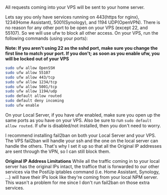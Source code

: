 All requests coming into your VPS will be sent to your home server.  

Lets say you only have services running on 443(https for nginx), 1234(Home Assistant), 5001(Synology), and 1194 UDP(OpenVPN).  There is no reason for any other port to be open on your VPS (except 22, and 55107).  So we will use ufw to block all other access.
On your VPS, run the following commands (using your ports):

**Note: If you aren't using 22 as the sshd port, make sure you change the first line to match your port.  If you don't; as soon as you enable ufw, you will be locked out of your VPS**
```bash
sudo ufw allow OpenSSH
sudo ufw allow 55107
sudo ufw allow 443/tcp
sudo ufw allow 1234/tcp
sudo ufw allow 5001/tcp
sudo ufw allow 1194/udp
sudo default allow routed
sudo default deny incoming
sudo ufw enable
```

On your Local Server, if you have ufw enabled, make sure you open up the same ports as you have on your VPS.  Also be sure to run ```sudo default allow routed```.  If ufw is disabled/not installed, then you don't need to worry.

I recommend installing fail2ban on both your Local Server and your VPS.  The VPS fail2ban will handle your ssh and the one on the local server can handle the others.  That's why I set it up so that all the Original IP addresses are sent through the VPN, so I can still block them.

**Original IP Address Limitations**
While all the traffic coming in to your local server has the original IPs intact, the traffice that is forwarded to our other services via the PostUp iptables command (i.e. Home Assistant, Synology, ...) will have their IPs look like they're coming from your local NPM server.  This wasn't a problem for me since I don't run fail2ban on those extra services.